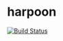 # harpoon

[![Build Status](https://travis-ci.org/harpoon-emu/harpoon.svg?branch=master)](https://travis-ci.org/harpoon-emu/harpoon)
